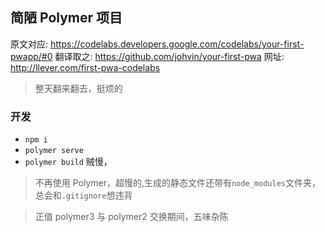 ## 简陋 Polymer 项目

原文对应: https://codelabs.developers.google.com/codelabs/your-first-pwapp/#0
翻译取之: https://github.com/johvin/your-first-pwa
网址: http://llever.com/first-pwa-codelabs

> 整天翻来翻去，挺烦的

### 开发

- `npm i`
- `polymer serve`
- `polymer build` 贼慢，

> 不再使用 Polymer，超慢的,生成的静态文件还带有`node_modules`文件夹，总会和`.gitignore`想违背

> 正值 polymer3 与 polymer2 交换期间，五味杂陈
